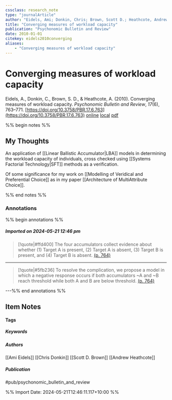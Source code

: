 ```yaml
---
cssclass: research_note
type: "journalArticle"
author: "Eidels, Ami; Donkin, Chris; Brown, Scott D.; Heathcote, Andrew"
title: "Converging measures of workload capacity"
publication: "Psychonomic Bulletin and Review"
date: 2010-01-01
citekey: eidels2010converging
aliases: 
    - "Converging measures of workload capacity"
---
```


# Converging measures of workload capacity

Eidels, A., Donkin, C., Brown, S. D., & Heathcote, A. (2010). Converging measures of workload capacity. _Psychonomic Bulletin and Review_, _17_(6), 763–771. [https://doi.org/10.3758/PBR.17.6.763](https://doi.org/10.3758/PBR.17.6.763)
[online](http://zotero.org/users/local/kZl3QdXV/items/HGFSXZWR) [local](zotero://select/library/items/HGFSXZWR) [pdf](file:///home/gjc216/Zotero/storage/7WRANGSV/converging_measures_of_workload_capacity.pdf)
 

 
%% begin notes %%

## My Thoughts

An application of [[Linear Ballistic Accumulator|LBA]] models in determining the workload capacity of individuals, cross checked using [[Systems Factorial Technology|SFT]] methods as a verification.

Of some significance for my work on [[Modelling of Veridical and Preferential Choice]] as in my paper [[Architecture of MultiAttribute Choice]].

%% end notes %%

### Annotations

%% begin annotations %%

##### Imported on 2024-05-21 12:46 pm
>[!quote|#ffd400]
>The four accumulators collect evidence about whether (1) Target A is present, (2) Target A is absent, (3) Target B is present, and (4) Target B is absent. [(p. 764)](zotero://open-pdf/library/items/7WRANGSV?page=764&annotation=VAYDGEZY)

---
>[!quote|#5fb236]
>To resolve the complication, we propose a model in which a negative response occurs if both accumulators ~A and ~B reach threshold while both A and B are below threshold. [(p. 764)](zotero://open-pdf/library/items/7WRANGSV?page=764&annotation=WKBSHVW5)

---%% end annotations %%

## Item Notes

#### Tags

##### Keywords



##### Authors

[[Ami Eidels]] [[Chris Donkin]] [[Scott D. Brown]] [[Andrew Heathcote]]

##### Publication

#pub/psychonomic_bulletin_and_review


%% Import Date: 2024-05-21T12:46:11.117+10:00 %%
